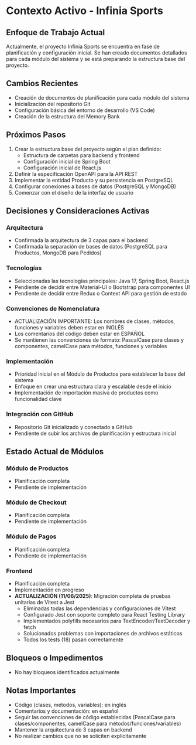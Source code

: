 # Contexto Activo - Infinia Sports

## Enfoque de Trabajo Actual
Actualmente, el proyecto Infinia Sports se encuentra en fase de planificación y configuración inicial. Se han creado documentos detallados para cada módulo del sistema y se está preparando la estructura base del proyecto.

## Cambios Recientes
- Creación de documentos de planificación para cada módulo del sistema
- Inicialización del repositorio Git
- Configuración básica del entorno de desarrollo (VS Code)
- Creación de la estructura del Memory Bank

## Próximos Pasos
1. Crear la estructura base del proyecto según el plan definido:
   - Estructura de carpetas para backend y frontend
   - Configuración inicial de Spring Boot
   - Configuración inicial de React.js
2. Definir la especificación OpenAPI para la API REST
3. Implementar la entidad Producto y su persistencia en PostgreSQL
4. Configurar conexiones a bases de datos (PostgreSQL y MongoDB)
5. Comenzar con el diseño de la interfaz de usuario

## Decisiones y Consideraciones Activas

### Arquitectura
- Confirmada la arquitectura de 3 capas para el backend
- Confirmada la separación de bases de datos (PostgreSQL para Productos, MongoDB para Pedidos)

### Tecnologías
- Seleccionadas las tecnologías principales: Java 17, Spring Boot, React.js
- Pendiente de decidir entre Material-UI o Bootstrap para componentes UI
- Pendiente de decidir entre Redux o Context API para gestión de estado

### Convenciones de Nomenclatura
- ACTUALIZACIÓN IMPORTANTE: Los nombres de clases, métodos, funciones y variables deben estar en INGLÉS
- Los comentarios del código deben estar en ESPAÑOL
- Se mantienen las convenciones de formato: PascalCase para clases y componentes, camelCase para métodos, funciones y variables

### Implementación
- Prioridad inicial en el Módulo de Productos para establecer la base del sistema
- Enfoque en crear una estructura clara y escalable desde el inicio
- Implementación de importación masiva de productos como funcionalidad clave

### Integración con GitHub
- Repositorio Git inicializado y conectado a GitHub
- Pendiente de subir los archivos de planificación y estructura inicial

## Estado Actual de Módulos

### Módulo de Productos
- Planificación completa
- Pendiente de implementación

### Módulo de Checkout
- Planificación completa
- Pendiente de implementación

### Módulo de Pagos
- Planificación completa
- Pendiente de implementación

### Frontend
- Planificación completa
- Implementación en progreso
- **ACTUALIZACIÓN (11/06/2025)**: Migración completa de pruebas unitarias de Vitest a Jest
  - Eliminadas todas las dependencias y configuraciones de Vitest
  - Configurado Jest con soporte completo para React Testing Library
  - Implementados polyfills necesarios para TextEncoder/TextDecoder y fetch
  - Solucionados problemas con importaciones de archivos estáticos
  - Todos los tests (18) pasan correctamente

## Bloqueos o Impedimentos
- No hay bloqueos identificados actualmente

## Notas Importantes
- Código (clases, métodos, variables): en inglés
- Comentarios y documentación: en español
- Seguir las convenciones de código establecidas (PascalCase para clases/componentes, camelCase para métodos/funciones/variables)
- Mantener la arquitectura de 3 capas en backend
- No realizar cambios que no se soliciten explícitamente
